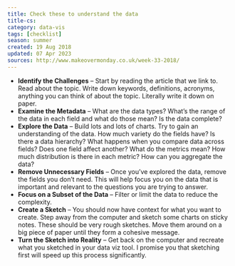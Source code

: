 ```yaml
---
title: Check these to understand the data
title-cs: 
category: data-vis
tags: [checklist]
season: summer
created: 19 Aug 2018
updated: 07 Apr 2023
sources: http://www.makeovermonday.co.uk/week-33-2018/
---
```


- **Identify the Challenges** – Start by reading the article that we link to. Read about the topic. Write down keywords, definitions, acronyms, anything you can think of about the topic. Literally write it down on paper.
- **Examine the Metadata** – What are the data types? What’s the range of the data in each field and what do those mean? Is the data complete?
- **Explore the Data** – Build lots and lots of charts. Try to gain an understanding of the data. How much variety do the fields have? Is there a data hierarchy? What happens when you compare data across fields? Does one field affect another? What do the metrics mean? How much distribution is there in each metric? How can you aggregate the data?
- **Remove Unnecessary Fields** – Once you’ve explored the data, remove the fields you don’t need. This will help focus you on the data that is important and relevant to the questions you are trying to answer.
- **Focus on a Subset of the Data** – Filter or limit the data to reduce the complexity.
- **Create a Sketch** – You should now have context for what you want to create. Step away from the computer and sketch some charts on sticky notes. These should be very rough sketches. Move them around on a big piece of paper until they form a cohesive message.
- **Turn the Sketch into Reality** – Get back on the computer and recreate what you sketched in your data viz tool. I promise you that sketching first will speed up this process significantly.